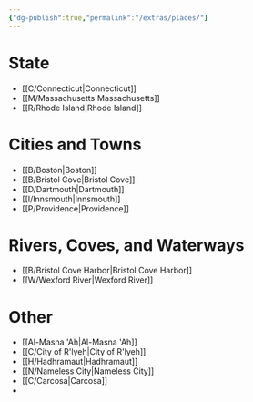 ```yaml
---
{"dg-publish":true,"permalink":"/extras/places/"}
---
```



# State
- [[C/Connecticut\|Connecticut]] 
- [[M/Massachusetts\|Massachusetts]] 
- [[R/Rhode Island\|Rhode Island]]

# Cities and Towns

- [[B/Boston\|Boston]]
- [[B/Bristol Cove\|Bristol Cove]]
- [[D/Dartmouth\|Dartmouth]]
- [[I/Innsmouth\|Innsmouth]]
- [[P/Providence\|Providence]]

# Rivers, Coves, and Waterways

- [[B/Bristol Cove Harbor\|Bristol Cove Harbor]]
- [[W/Wexford River\|Wexford River]]

# Other

- [[Al-Masna 'Ah\|Al-Masna 'Ah]]
- [[C/City of R'lyeh\|City of R'lyeh]]
- [[H/Hadhramaut\|Hadhramaut]]
- [[N/Nameless City\|Nameless City]]
- [[C/Carcosa\|Carcosa]]
- 